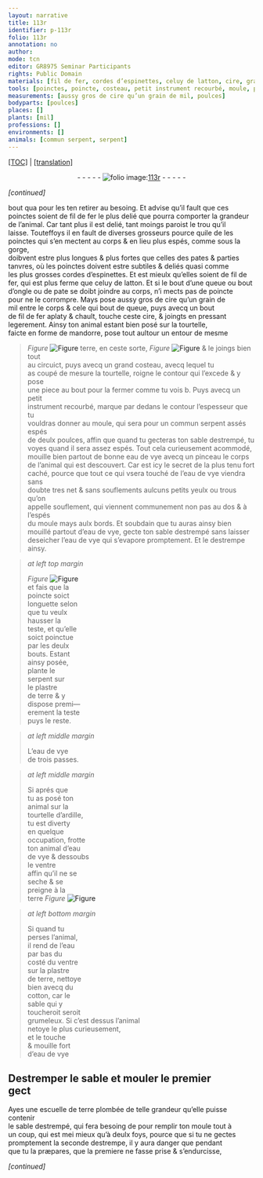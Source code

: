 ```yaml
---
layout: narrative
title: 113r
identifier: p-113r
folio: 113r
annotation: no
author:
mode: tcn
editor: GR8975 Seminar Participants
rights: Public Domain
materials: [fil de fer, cordes d’espinettes, celuy de latton, cire, grain de mil, terre, eau de vye, ardille, eau, cotton, plombée]
tools: [poinctes, poincte, costeau, petit instrument recourbé, moule, pinceau, escuelle de terre plombée]
measurements: [aussy gros de cire qu’un grain de mil, poulces]
bodyparts: [poulces]
places: []
plants: [mil]
professions: []
environments: []
animals: [commun serpent, serpent]
---
```


 <p><a href="{{ site.baseurl }}/normalized/">[TOC]</a> | <a href="{{ site.baseurl }}/texts/p-113r_tl/" target="_blank">[translation]</a></p><div class="folio" align="center">- - - - - <a href="http://gallica.bnf.fr/ark:/12148/btv1b10500001g/f231.image" target="_blank"><img src="https://cu-mkp.github.io/2017-workshop-edition/assets/photo-icon.png" alt="folio image: " style="display:inline-block; margin-bottom:-3px;"/>113r</a> - - - - - </div>  
 
*[continued]*
  
bout <span class="del">qua</span> pour les <span class="del">t</span>en retirer au besoing. Et advise qu’il fault que ces<br/> <span class="tl">poinctes</span> soient de <span class="m">fil de fer</span> le plus delié que pourra comporter la grandeur<br/> de l’animal. Car tant plus il est delié, tant moings paroist le trou qu’il<br/> laisse. Touteffoys il en fault de diverses grosseurs pource qu<span class="del">il</span>e <span class="del">de</span> les<br/> <span class="tl">poinctes</span> qui s’en mectent au corps & en lieu plus espés, co<span class="exp">mm</span>e sous la gorge,<br/> doibvent estre plus longues & plus fortes que celles des pates & parties<br/> tanvres, où les <span class="tl">poinctes</span> doivent estre subtiles & deliés quasi comme<br/> les plus grosses <span class="m">cordes d’<span class="mu">espinettes</span></span>. Et est mieulx qu’elles soient de <span class="m">fil de<br/> fer</span>, qui est plus ferme que <span class="m">celuy de latton</span>. Et si le bout d’une queue ou bout<br/> d’ongle ou de pate se doibt joindre au corps, n’i mects pas de <span class="tl">poincte</span><br/> pour ne le corrompre. Mays pose <span class="ms">aussy gros de <span class="m">cire</span> qu’un <span class="m">grain de<br/> <span class="pa">mil</span></span></span> entre le corps & <span class="del">ce</span>le <span class="del">qui</span> bout de queue, puys avecq un bout<br/> de <span class="m">fil de fer</span> aplaty & chault, touche ceste <span class="m">cire</span>, & joingts en pressant<br/> legerement. Ainsy ton animal estant bien posé sur la tourtelle,<br/> faicte en forme de <span class="mu">mandorre</span>, pose tout aultour un entour de mesme<br/> 
> *Figure*
> <a href="https://drive.google.com/open?id=0B9-oNrvWdlO5YkE1Vm1ZMmRoVm8" target="_blank"><img src="https://cu-mkp.github.io/GR8975-edition/assets/photo-icon.png" alt="Figure" style="display:inline-block; margin-bottom:-3px;"/></a>
 <span class="m">terre</span>, en ceste sorte, 
> *Figure*
> <a href="https://drive.google.com/open?id=0B9-oNrvWdlO5aW1sekxQWGJJY0E" target="_blank"><img src="https://cu-mkp.github.io/GR8975-edition/assets/photo-icon.png" alt="Figure" style="display:inline-block; margin-bottom:-3px;"/></a>
 & le joings bien tout<br/> au circuict, puys avecq un grand <span class="tl">costeau</span>, avecq lequel tu<br/> as coupé de mesure la tourtelle, roigne le contour qui l’excede & y pose<br/> une piece au bout pour la fermer comme tu vois b. Puys avecq un <span class="tl">petit<br/> instrument recourbé</span>, marque par dedans le contour l’espesseur que tu<br/> vouldras donner au <span class="tl">moule</span>, qui sera pour un <span class="al">commun serpent</span> assés espés<br/> de deulx <span class="ms"><span class="bp">poulces</span></span>, affin que quand tu gecteras ton sable destrempé, tu<br/> voyes quand il sera assez espés. Tout cela curieusem<span class="exp">ent</span> acommodé,<br/> mouille bien partout de bonne <span class="m">eau de vye</span> avecq un <span class="tl">pinceau</span> le corps<br/> de l’animal qui est descouvert. Car est icy le secret <span class="del">de la plus</span> tenu fort<br/> caché, pource que tout ce qui <span class="del">v</span>sera touché de l’<span class="m">eau de vye</span> viendra sans<br/> doubte tres net & sans <span class="del">souflements</span> aulcuns petits yeulx ou trous qu’on<br/> appelle souflement, qui viennent co<span class="exp">mmun</span>ement non pas au dos & à l’espés<br/> du <span class="tl">moule</span> mays aulx bords. Et soubdain que tu auras ainsy bien<br/> mouillé partout d’<span class="m">eau de vye</span>, gecte ton sable destrempé sans laisser<br/> deseicher l’<span class="m">eau de vye</span> qui s’evapore promptem<span class="exp">ent</span>. Et le destrempe ainsy.
 
> *at left top margin*
> 
> 
>   
> *Figure*
> <a href="https://drive.google.com/open?id=0B9-oNrvWdlO5MDEzX0RhXzJGcXc" target="_blank"><img src="https://cu-mkp.github.io/GR8975-edition/assets/photo-icon.png" alt="Figure" style="display:inline-block; margin-bottom:-3px;"/></a>
<br/> et fais que la<br/> <span class="tl">poincte</span> soict<br/> longuette selon<br/> que tu veulx<br/> hausser la<br/> teste, et qu’elle<br/> soict poinctue<br/> par les deulx<br/> bouts. Estant<br/> ainsy posée,<br/> plante le<br/> <span class="al">serpent</span> sur<br/> le plastre<br/> de <span class="m">terre</span> & y<br/> dispose premi—<br/> erem<span class="exp">ent</span> la teste<br/> puys le reste.
 
> *at left middle margin*
> 
> 
>   L’<span class="m">eau de vye</span><br/> de trois passes.
 
> *at left middle margin*
> 
> 
>   Si aprés que<br/> tu as posé ton<br/> animal sur la<br/> tourtelle d’<span class="m">ardille</span>,<br/> tu est diverty<br/> en quelque<br/> occupation, frotte<br/> ton animal d’<span class="m">eau<br/> de vye</span> & dessoubs<br/> le ventre<br/> affin qu’il ne se<br/> seche & se<br/> preigne à la<br/> <span class="m">terre</span> 
> *Figure*
> <a href="https://drive.google.com/open?id=0B9-oNrvWdlO5Qm8wSlJPOWxfZWM" target="_blank"><img src="https://cu-mkp.github.io/GR8975-edition/assets/photo-icon.png" alt="Figure" style="display:inline-block; margin-bottom:-3px;"/></a>
 
 
> *at left bottom margin*
> 
> 
>   Si quand tu<br/> perses l’animal,<br/> il rend de l’<span class="m">eau</span><br/> par bas du<br/> costé du ventre<br/> sur la plastre<br/> de <span class="m">terre</span>, nettoye<br/> bien avecq du<br/> <span class="m">cotton</span>, car le<br/> sable qui y<br/> toucheroit seroit<br/> grumeleux. Si c’est dessus l’animal<br/> netoye le plus curieusement,<br/> et le touche<br/> & mouille fort<br/> d’<span class="m">eau de vye</span> 
 
 
  

## Destremper le sable et mouler le premier<br/> gect

 
Ayes une <span class="tl">escuelle de <span class="m">terre</span><span class="m"> plombée</span></span> de telle grandeur qu’elle puisse contenir<br/> le sable destrempé, qui fera besoing <span class="del">de</span> pour remplir ton <span class="tl">moule</span> tout à<br/> un coup, qui est <span class="del">mei</span> mieux qu’à deulx foys, pource que si tu ne gectes<br/> promptement la seconde destrempe, il y aura danger que pendant<br/> que tu la præpares, que la premiere ne fasse prise & s’endurcisse,
 
*[continued]*
 
 